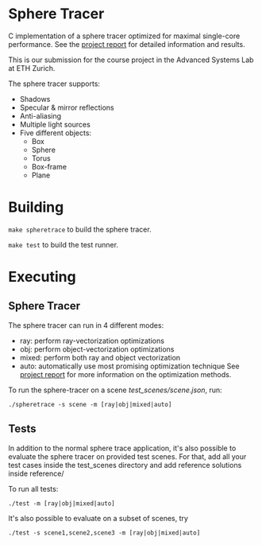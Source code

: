 # Sphere Tracer

C implementation of a sphere tracer optimized for maximal single-core performance.
See the [project report](07_report.pdf) for detailed information and results.

This is our submission for the course project in the Advanced Systems Lab at ETH Zurich.

The sphere tracer supports:
- Shadows
- Specular & mirror reflections
- Anti-aliasing
- Multiple light sources
- Five different objects: 
   - Box
   - Sphere
   - Torus
   - Box-frame
   - Plane

# Building

`make spheretrace`
to build the sphere tracer.

`make test`
to build the test runner.


# Executing

## Sphere Tracer

The sphere tracer can run in 4 different modes: 
   - ray: perform ray-vectorization optimizations
   - obj: perform object-vectorization optimizations
   - mixed: perform both ray and object vectorization
   - auto: automatically use most promising optimization technique
See [project report](07_report.pdf) for more information on the optimization methods.

To run the sphere-tracer on a scene *test_scenes/scene.json*, run:

```
./spheretrace -s scene -m [ray|obj|mixed|auto]
```

## Tests
In addition to the normal sphere trace application, it's also possible to evaluate the sphere tracer
on provided test scenes. For that, add all your test cases inside the test_scenes directory and add reference solutions inside reference/

To run all tests: 

```
./test -m [ray|obj|mixed|auto]
```

It's also possible to evaluate on a subset of scenes, try

```
./test -s scene1,scene2,scene3 -m [ray|obj|mixed|auto]
```
